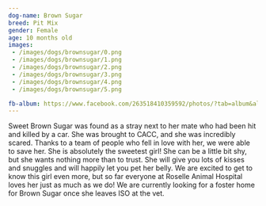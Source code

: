 ```yaml
---
dog-name: Brown Sugar
breed: Pit Mix
gender: Female
age: 10 months old
images:
 - /images/dogs/brownsugar/0.png
 - /images/dogs/brownsugar/1.png
 - /images/dogs/brownsugar/2.png
 - /images/dogs/brownsugar/3.png
 - /images/dogs/brownsugar/4.png
 - /images/dogs/brownsugar/5.png

fb-album: https://www.facebook.com/263518410359592/photos/?tab=album&album_id=1356839641027458
---
```

Sweet Brown Sugar was found as a stray next to her mate who had been hit and killed by a car. She was brought to CACC, and she was incredibly scared. Thanks to a team of people who fell in love with her, we were able to save her. She is absolutely the sweetest girl! She can be a little bit shy, but she wants nothing more than to trust. She will give you lots of kisses and snuggles and will happily let you pet her belly. We are excited to get to know this girl even more, but so far everyone at Roselle Animal Hospital loves her just as much as we do! We are currently looking for a foster home for Brown Sugar once she leaves ISO at the vet. 

